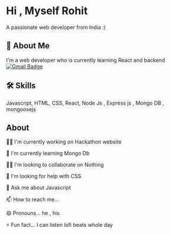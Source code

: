 # Hi , Myself Rohit 
A passionate web developer from India :)
## 🚀 About Me
I'm a  web developer who is currently learning React
and backend
[![Gmail Badge](https://img.shields.io/badge/-rohit200827@gmail.com-c14438?style=flat-square&logo=Gmail&logoColor=white&link=mailto:matthew.h.strong@gmail.com)](mailto:rohit200827@gmail.com)



## 🛠 Skills
Javascript, HTML, CSS, React, Node Js , Express js , Mongo DB , mongoosejs


## About
👩‍💻 I'm currently working on Hackathon website

🧠 I'm currently learning Mongo Db

👯‍♀️ I'm looking to collaborate on Nothing

🤔 I'm looking for help with CSS

💬 Ask me about Javascript

📫 How to reach me... 

😄 Pronouns... he , his

⚡️ Fun fact...
I can listen lofi beats whole day
